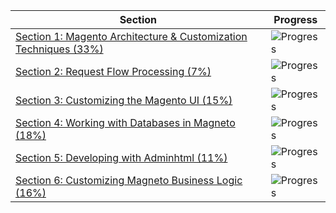 | Section | Progress |
| ------- | -------- |
| [Section 1: Magento Architecture & Customization Techniques (33%)](sections/section_1.md) | ![Progress](https://progress-bar.dev/12/?title=4/34) |
| [Section 2: Request Flow Processing (7%)](sections/section_2.md) | ![Progress](https://progress-bar.dev/43/?title=3/7) |
| [Section 3: Customizing the Magento UI (15%)](sections/section_3.md) | ![Progress](https://progress-bar.dev/0/?title=0/8) |
| [Section 4: Working with Databases in Magneto (18%)](sections/section_4.md) | ![Progress](https://progress-bar.dev/100/?title=11/11) |
| [Section 5: Developing with Adminhtml (11%)](sections/section_5.md) | ![Progress](https://progress-bar.dev/100/?title=12/12) |
| [Section 6: Customizing Magneto Business Logic (16%)](sections/section_6.md) | ![Progress](https://progress-bar.dev/100/?title=12/12) |
